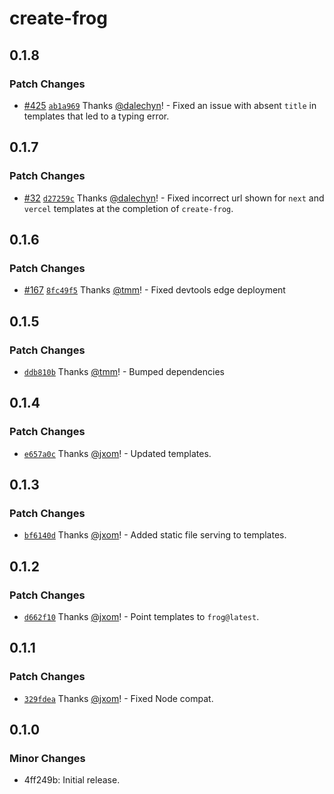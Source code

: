 # create-frog

## 0.1.8

### Patch Changes

- [#425](https://github.com/wevm/frog/pull/425) [`ab1a969`](https://github.com/wevm/frog/commit/ab1a969659f3d9d170f2f463ab6e51a286f3973f) Thanks [@dalechyn](https://github.com/dalechyn)! - Fixed an issue with absent `title` in templates that led to a typing error.

## 0.1.7

### Patch Changes

- [#32](https://github.com/wevm/frog/pull/32) [`d27259c`](https://github.com/wevm/frog/commit/d27259ce59fcca5e1c650947bd9d6987816d9257) Thanks [@dalechyn](https://github.com/dalechyn)! - Fixed incorrect url shown for `next` and `vercel` templates at the completion of `create-frog`.

## 0.1.6

### Patch Changes

- [#167](https://github.com/wevm/frog/pull/167) [`8fc49f5`](https://github.com/wevm/frog/commit/8fc49f5be89f074c31233adbbb2ade829ca7f41c) Thanks [@tmm](https://github.com/tmm)! - Fixed devtools edge deployment

## 0.1.5

### Patch Changes

- [`ddb810b`](https://github.com/wevm/frog/commit/ddb810b13a724053c022029db90b32d5fb9aba24) Thanks [@tmm](https://github.com/tmm)! - Bumped dependencies

## 0.1.4

### Patch Changes

- [`e657a0c`](https://github.com/wevm/frog/commit/e657a0cb07299f730e016818768df9218c747c94) Thanks [@jxom](https://github.com/jxom)! - Updated templates.

## 0.1.3

### Patch Changes

- [`bf6140d`](https://github.com/wevm/frog/commit/bf6140d971f9cfae9d09f86e6aec7c5044377e2e) Thanks [@jxom](https://github.com/jxom)! - Added static file serving to templates.

## 0.1.2

### Patch Changes

- [`d662f10`](https://github.com/wevm/frog/commit/d662f10caa7101d1f37050617237e405884a7adb) Thanks [@jxom](https://github.com/jxom)! - Point templates to `frog@latest`.

## 0.1.1

### Patch Changes

- [`329fdea`](https://github.com/wevm/frog/commit/329fdea7e57da0084dd365ab29af5318f7fffcac) Thanks [@jxom](https://github.com/jxom)! - Fixed Node compat.

## 0.1.0

### Minor Changes

- 4ff249b: Initial release.
